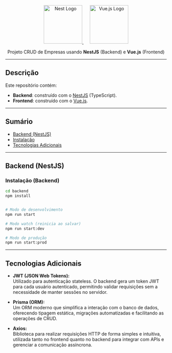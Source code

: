 <p align="center">
  <a href="http://nestjs.com/" target="_blank">
    <img src="https://nestjs.com/img/logo-small.svg" width="120" alt="Nest Logo" />
  </a>
  &nbsp;&nbsp;&nbsp;&nbsp;
  <a href="https://vuejs.org/" target="_blank">
    <img src="https://vuejs.org/images/logo.png" width="120" alt="Vue.js Logo" />
  </a>
</p>

<p align="center">
  Projeto CRUD de Empresas usando <strong>NestJS</strong> (Backend) e <strong>Vue.js</strong> (Frontend)
</p>

---

## Descrição

Este repositório contém:
- **Backend**: construído com o [NestJS](https://github.com/nestjs/nest) (TypeScript).
- **Frontend**: construído com o [Vue.js](https://vuejs.org/).

---

## Sumário

- [Backend (NestJS)](#backend-nestjs)
- [Instalação](#instalação-backend)
- [Tecnologias Adicionais](#tecnologias-adicionais)


---

## Backend (NestJS)

### Instalação (Backend)

```bash
cd backend
npm install


# Modo de desenvolvimento
npm run start

# Modo watch (reinicia ao salvar)
npm run start:dev

# Modo de produção
npm run start:prod
```

---
## Tecnologias Adicionais

- **JWT (JSON Web Tokens):**  
  Utilizado para autenticação stateless. O backend gera um token JWT para cada usuário autenticado, permitindo validar requisições sem a necessidade de manter sessões no servidor.

- **Prisma (ORM):**  
  Um ORM moderno que simplifica a interação com o banco de dados, oferecendo tipagem estática, migrações automatizadas e facilitando as operações de CRUD.

- **Axios:**  
  Biblioteca para realizar requisições HTTP de forma simples e intuitiva, utilizada tanto no frontend quanto no backend para integrar com APIs e gerenciar a comunicação assíncrona.
